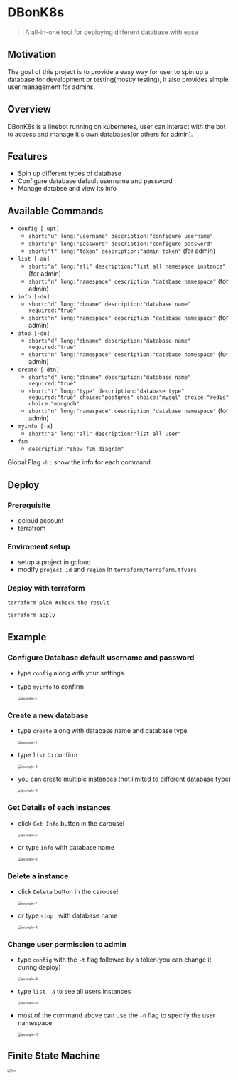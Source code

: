 # DBonK8s

>  A all-in-one tool for deploying different database with ease

## Motivation

The goal of this project is to provide a easy way for user to spin up a database for development or testing(mostly testing), it also provides  simple user management for admins.

## Overview

DBonK8s is a linebot running on kubernetes, user can interact with the bot to access and manage it's own databases(or others for admin).

## Features

* Spin up different types of database
* Configure database default username and password
* Manage databse and view its info

## Available Commands

* `config [-upt]` 
  * `short:"u" long:"username" description:"configure username"`
  * `short:"p" long:"password" description:"configure password"`
  * `short:"t" long:"token" description:"admin token"` (for admin)
* `list [-an]`
  *    `short:"a" long:"all" description:"list all namespace instance"` (for admin)
  *  `short:"n" long:"namespace" description:"database namespace"` (for admin)
* `info [-dn]`
  *  `short:"d" long:"dbname" description:"database name" required:"true"`
  *  `short:"n" long:"namespace" description:"database namespace"` (for admin)
* `stop [-dn]`
  *  `short:"d" long:"dbname" description:"database name" required:"true"`
  *  `short:"n" long:"namespace" description:"database namespace"` (for admin)
* `create [-dtn]`
  *  `short:"d" long:"dbname" description:"database name" required:"true"`
  *  `short:"t" long:"type" description:"database type" required:"true" choice:"postgres" choice:"mysql" choice:"redis" choice:"mongodb"`
  *  `short:"n" long:"namespace" description:"database namespace"` (for admin)
* `myinfo [-a]`
  *  `short:"a" long:"all" description:"list all user"`
* `fsm`
  * `description:"show fsm diagram"`

Global Flag `-h` : show the info for each command

## Deploy

### Prerequisite

* gcloud account
* terrafrom

### Enviroment setup

* setup a project in gcloud
* modify `project_id` and `region` in `terraform/terraform.tfvars`

### Deploy with terraform

```shell
terraform plan #check the result
```

```shell
terraform apply
```



## Example

### Configure Database default username and password

* type `config` along with your settings 

* type `myinfo` to confirm

  <img src="./assets/example-1.jpeg" alt="example-1" style="zoom:50%;" />

### Create a new database

* type `create` along with database name and database type

  <img src="./assets/example-2.jpeg" alt="example-2" style="zoom:50%;" />

* type `list` to confirm

  <img src="./assets/example-3.jpeg" alt="example-3" style="zoom:50%;" />

* you can create multiple instances (not limited to different database type)

  <img src="./assets/example-4.jpeg" alt="example-4" style="zoom:50%;" />

### Get Details of each instances

* click `Get Info` button in the carousel

  <img src="./assets/example-5.jpeg" alt="example-5" style="zoom:50%;" />

* or type `info` with database name

  <img src="./assets/example-6.jpeg" alt="example-6" style="zoom:50%;" />

### Delete a instance

* click `Delete` button in the carousel

  <img src="./assets/example-7.jpeg" alt="example-7" style="zoom:50%;" />

* or type `stop ` with database name

  <img src="./assets/example-8.jpeg" alt="example-8" style="zoom:50%;" />

### Change user permission to admin

* type `config` with the `-t` flag followed by a token(you can change it during deploy)

  <img src="./assets/example-9.jpeg" alt="example-9" style="zoom:50%;" />

* type `list -a` to see all users instances

  <img src="./assets/example-10.jpeg" alt="example-10" style="zoom:50%;" />

* most of the command above can use the `-n` flag to specify the user namespace

  <img src="./assets/example-11.jpeg" alt="example-11" style="zoom:50%;" />



## Finite State Machine

<img src="./assets/fsm.svg" alt="fsm" style="zoom:50%;" />